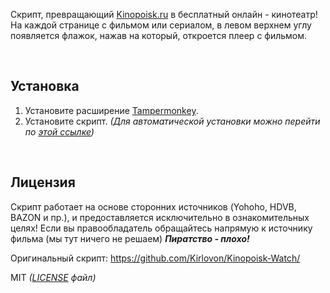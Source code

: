Скрипт, превращающий [Kinopoisk.ru](https://www.kinopoisk.ru/) в бесплатный онлайн - кинотеатр! На каждой странице с фильмом или сериалом, в левом верхнем углу появляется флажок, нажав на который, откроется плеер с фильмом.

<br>

## Установка
1. Установите расширение [Tampermonkey](https://www.tampermonkey.net/).
2. Установите скрипт. _(Для автоматической установки можно перейти по [этой ссылке](https://github.com/KODYAcoder/FREEKINOPOISK/raw/master/kinopoisk-watch.user.js))_

<br>

## Лицензия
Скрипт работает на основе сторонних источников (Yohoho, HDVB, BAZON и пр.), и предоставляется исключительно в ознакомительных целях!
Если вы правообладатель обращайтесь напрямую к источнику фильма (мы тут ничего не решаем)
***Пиратство - плохо!***

Оригинальный скрипт: https://github.com/Kirlovon/Kinopoisk-Watch/

MIT _([LICENSE](https://github.com/Kirlovon/Kinopoisk-Watch/blob/master/LICENSE) файл)_
